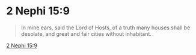 # 2 Nephi 15:9

> In mine ears, said the Lord of Hosts, of a truth many houses shall be desolate, and great and fair cities without inhabitant.

[2 Nephi 15:9](https://www.churchofjesuschrist.org/study/scriptures/bofm/2-ne/15?lang=eng&id=p9#p9)


